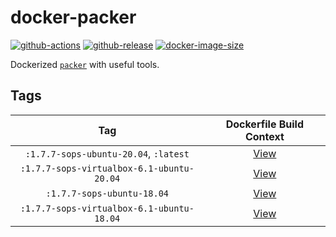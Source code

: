 # docker-packer

[![github-actions](https://github.com/theohbrothers/docker-packer/workflows/ci-master-pr/badge.svg)](https://github.com/theohbrothers/docker-packer/actions)
[![github-release](https://img.shields.io/github/v/release/theohbrothers/docker-packer?style=flat-square)](https://github.com/theohbrothers/docker-packer/releases/)
[![docker-image-size](https://img.shields.io/docker/image-size/theohbrothers/docker-packer/latest)](https://hub.docker.com/r/theohbrothers/docker-packer)

Dockerized [`packer`](https://github.com/hashicorp/packer) with useful tools.

## Tags

| Tag | Dockerfile Build Context |
|:-------:|:---------:|
| `:1.7.7-sops-ubuntu-20.04`, `:latest` | [View](variants/1.7.7-sops-ubuntu-20.04 ) |
| `:1.7.7-sops-virtualbox-6.1-ubuntu-20.04` | [View](variants/1.7.7-sops-virtualbox-6.1-ubuntu-20.04 ) |
| `:1.7.7-sops-ubuntu-18.04` | [View](variants/1.7.7-sops-ubuntu-18.04 ) |
| `:1.7.7-sops-virtualbox-6.1-ubuntu-18.04` | [View](variants/1.7.7-sops-virtualbox-6.1-ubuntu-18.04 ) |

